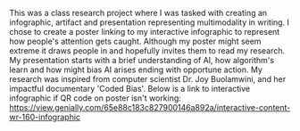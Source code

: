 This was a class research project where I was tasked with creating an infographic, artifact and presentation representing multimodality in writing.
I chose to create a poster linking to my interactive infographic to represent how people's attention gets caught. Although my poster might seem extreme it draws people in and hopefully 
invites them to read my research. My presentation starts with a brief understanding of AI, how algorithm's learn and how might bias AI arises ending with opportune action. My research
was inspired from computer scientist Dr. Joy Buolamwini, and her impactful documentary 'Coded Bias'. 
Below is a link to interactive infographic if QR code on poster isn't working: https://view.genially.com/65e88c183c827900146a892a/interactive-content-wr-160-infographic
